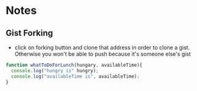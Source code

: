 # Notes
## Gist Forking
- click on forking button and clone that address in order to clone a gist. Otherwise you won't be able to push because it's someone else's gist



```javascript
function whatToDoForLunch(hungary, availableTime){
  console.log("hungry is" hungry);
  console.log("availableTime is", availableTime);
}
```